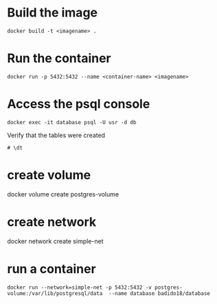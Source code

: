 # Build the image
```
docker build -t <imagename> .
```
# Run the container
```
docker run -p 5432:5432 --name <container-name> <imagename>
```
# Access the psql console
```
docker exec -it database psql -U usr -d db
```
Verify that the tables were created
```
# \dt
```
# create volume
docker volume create postgres-volume
# create network
docker network create simple-net

# run a container 
```
docker run --network=simple-net -p 5432:5432 -v postgres-volume:/var/lib/postgresql/data  --name database badido18/database

```
